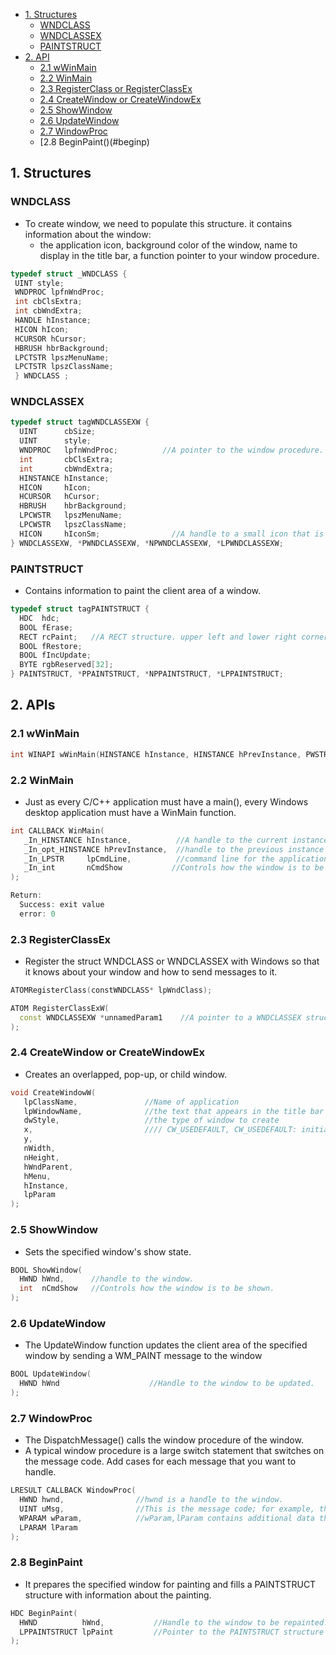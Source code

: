 - [1. Structures](#st)
  - [WNDCLASS](#WNDCLASS)
  - [WNDCLASSEX](#WNDCLASSEX)
  - [PAINTSTRUCT](#PAINTSTRUCT)
- [2. API](#api)
  - [2.1 wWinMain](#wWinMain)
  - [2.2 WinMain](#WinMain)
  - [2.3 RegisterClass or RegisterClassEx](#RegisterClassEx)
  - [2.4 CreateWindow or CreateWindowEx](#CreateWindow)
  - [2.5 ShowWindow](#ShowWindow)
  - [2.6 UpdateWindow](#UpdateWindow)
  - [2.7 WindowProc](#WindowProc)
  - [2.8 BeginPaint()(#beginp)

<a name=st></a>
## 1. Structures
<a name=WNDCLASS></a>
### WNDCLASS
- To create window, we need to populate this structure. it contains information about the window: 
  - the application icon, background color of the window, name to display in the title bar, a function pointer to your window procedure. 
```c
typedef struct _WNDCLASS {
 UINT style; 
 WNDPROC lpfnWndProc; 
 int cbClsExtra; 
 int cbWndExtra; 
 HANDLE hInstance; 
 HICON hIcon; 
 HCURSOR hCursor; 
 HBRUSH hbrBackground; 
 LPCTSTR lpszMenuName; 
 LPCTSTR lpszClassName; 
 } WNDCLASS ;
```
<a name=WNDCLASSEX></a>
### WNDCLASSEX
```c++
typedef struct tagWNDCLASSEXW {
  UINT      cbSize;
  UINT      style;
  WNDPROC   lpfnWndProc;          //A pointer to the window procedure.
  int       cbClsExtra;
  int       cbWndExtra;
  HINSTANCE hInstance;
  HICON     hIcon;
  HCURSOR   hCursor;
  HBRUSH    hbrBackground;
  LPCWSTR   lpszMenuName;
  LPCWSTR   lpszClassName;
  HICON     hIconSm;                //A handle to a small icon that is associated with the window class.
} WNDCLASSEXW, *PWNDCLASSEXW, *NPWNDCLASSEXW, *LPWNDCLASSEXW;
```
<a name=PAINTSTRUCT></a>
### PAINTSTRUCT
- Contains information to paint the client area of a window.
```c
typedef struct tagPAINTSTRUCT {
  HDC  hdc;
  BOOL fErase;
  RECT rcPaint;   //A RECT structure. upper left and lower right corners of the rectangle in which the painting is requested, 
  BOOL fRestore;
  BOOL fIncUpdate;
  BYTE rgbReserved[32];
} PAINTSTRUCT, *PPAINTSTRUCT, *NPPAINTSTRUCT, *LPPAINTSTRUCT;
```
<a name=api></a>
## 2. APIs

<a name=wWinMain></a>
### 2.1 wWinMain
```c
int WINAPI wWinMain(HINSTANCE hInstance, HINSTANCE hPrevInstance, PWSTR pCmdLine, int nCmdShow);
```
<a name=WinMain></a>
### 2.2 WinMain
- Just as every C/C++ application must have a main(), every Windows desktop application must have a WinMain function.
```c++
int CALLBACK WinMain(
   _In_HINSTANCE hInstance,          //A handle to the current instance of the application.
   _In_opt_HINSTANCE hPrevInstance,  //handle to the previous instance of the application
   _In_LPSTR     lpCmdLine,          //command line for the application, excluding the program name
   _In_int       nCmdShow           //Controls how the window is to be shown.
);

Return: 
  Success: exit value
  error: 0
```
<a name=RegisterClassEx></a>
### 2.3 RegisterClassEx
- Register the struct WNDCLASS or WNDCLASSEX with Windows so that it knows about your window and how to send messages to it. 
```c++
ATOMRegisterClass(constWNDCLASS* lpWndClass);

ATOM RegisterClassExW(
  const WNDCLASSEXW *unnamedParam1    //A pointer to a WNDCLASSEX structure.
);
```

<a name=CreateWindow></a>
### 2.4 CreateWindow or CreateWindowEx
- Creates an overlapped, pop-up, or child window.
```c
void CreateWindowW(
   lpClassName,               //Name of application
   lpWindowName,              //the text that appears in the title bar
   dwStyle,                   //the type of window to create
   x,                         //// CW_USEDEFAULT, CW_USEDEFAULT: initial position (x, y)
   y,
   nWidth,
   nHeight,
   hWndParent,
   hMenu,
   hInstance,
   lpParam
);
```

<a name=ShowWindow></a>
### 2.5 ShowWindow
- Sets the specified window's show state.
```c
BOOL ShowWindow(
  HWND hWnd,      //handle to the window.
  int  nCmdShow   //Controls how the window is to be shown. 
);
```

<a name=UpdateWindow></a>
### 2.6 UpdateWindow
- The UpdateWindow function updates the client area of the specified window by sending a WM_PAINT message to the window
```c
BOOL UpdateWindow(
  HWND hWnd                    //Handle to the window to be updated.
);
```

<a name=WindowsProc></a>
### 2.7 WindowProc
- The DispatchMessage() calls the window procedure of the window.
- A typical window procedure is a large switch statement that switches on the message code. Add cases for each message that you want to handle.
```c
LRESULT CALLBACK WindowProc(
  HWND hwnd,                //hwnd is a handle to the window.
  UINT uMsg,                //This is the message code; for example, the WM_SIZE message indicates the window was resized.
  WPARAM wParam,            //wParam,lParam contains additional data that pertains to the message. 
  LPARAM lParam
);
```

<a name=beginp></a>
### 2.8 BeginPaint
- It prepares the specified window for painting and fills a PAINTSTRUCT structure with information about the painting.
```c
HDC BeginPaint(
  HWND          hWnd,           //Handle to the window to be repainted.
  LPPAINTSTRUCT lpPaint         //Pointer to the PAINTSTRUCT structure that will receive painting information
);
```

